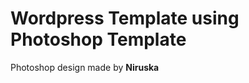 Wordpress Template using Photoshop Template
===========================================

Photoshop design made by **Niruska**
